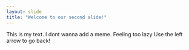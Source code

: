 ```yaml
---
layout: slide
title: "Welcome to our second slide!"
---
```

This is my text. I dont wanna add a meme. Feeling too lazy
Use the left arrow to go back!
